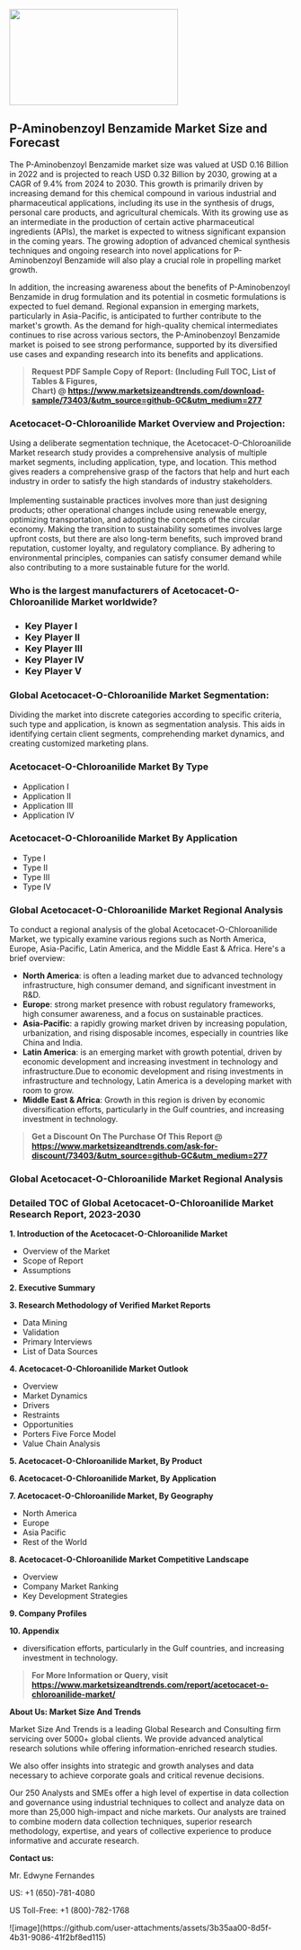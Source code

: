 <p><img class="alignnone size-medium wp-image-20088" src="https://ffe5etoiles.com/wp-content/uploads/2024/12/MST1-300x171.png" alt="" width="300" height="171" /></p><h2>P-Aminobenzoyl Benzamide Market Size and Forecast</h2><p>The P-Aminobenzoyl Benzamide market size was valued at USD 0.16 Billion in 2022 and is projected to reach USD 0.32 Billion by 2030, growing at a CAGR of 9.4% from 2024 to 2030. This growth is primarily driven by increasing demand for this chemical compound in various industrial and pharmaceutical applications, including its use in the synthesis of drugs, personal care products, and agricultural chemicals. With its growing use as an intermediate in the production of certain active pharmaceutical ingredients (APIs), the market is expected to witness significant expansion in the coming years. The growing adoption of advanced chemical synthesis techniques and ongoing research into novel applications for P-Aminobenzoyl Benzamide will also play a crucial role in propelling market growth.</p><p>In addition, the increasing awareness about the benefits of P-Aminobenzoyl Benzamide in drug formulation and its potential in cosmetic formulations is expected to fuel demand. Regional expansion in emerging markets, particularly in Asia-Pacific, is anticipated to further contribute to the market's growth. As the demand for high-quality chemical intermediates continues to rise across various sectors, the P-Aminobenzoyl Benzamide market is poised to see strong performance, supported by its diversified use cases and expanding research into its benefits and applications.</p></p><blockquote id="" class=""><strong>Request PDF Sample Copy of Report: (Including Full TOC, List of Tables &amp; Figures, Chart)&nbsp;@&nbsp;<strong><a href="https://www.marketsizeandtrends.com/download-sample/73403/&utm_source=github-GC&utm_medium=277" target="_blank">https://www.marketsizeandtrends.com/download-sample/73403/&utm_source=github-GC&utm_medium=277</a></strong></strong></blockquote><h3 id="" class="">Acetocacet-O-Chloroanilide Market&nbsp;Overview and Projection:</h3><p id="" class="">Using a deliberate segmentation technique, the Acetocacet-O-Chloroanilide Market research study provides a comprehensive analysis of multiple market segments, including application, type, and location. This method gives readers a comprehensive grasp of the factors that help and hurt each industry in order to satisfy the high standards of industry stakeholders. <br /> <br />Implementing sustainable practices involves more than just designing products; other operational changes include using renewable energy, optimizing transportation, and adopting the concepts of the circular economy. Making the transition to sustainability sometimes involves large upfront costs, but there are also long-term benefits, such improved brand reputation, customer loyalty, and regulatory compliance. By adhering to environmental principles, companies can satisfy consumer demand while also contributing to a more sustainable future for the world.</p><h3 id="" class="">Who is the largest manufacturers of&nbsp;Acetocacet-O-Chloroanilide Market worldwide?</h3><h3 class=""><p><ul><li>Key Player I </li><li> Key Player II </li><li> Key Player III </li><li> Key Player IV </li><li> Key Player V</li></ul></p></h3><h3 id="" class="">Global&nbsp;Acetocacet-O-Chloroanilide Market Segmentation:</h3><p id="" class="">Dividing the market into discrete categories according to specific criteria, such type and application, is known as segmentation analysis. This aids in identifying certain client segments, comprehending market dynamics, and creating customized marketing plans.</p><h3 id="" class="">Acetocacet-O-Chloroanilide Market&nbsp;By Type</h3><p><p><ul><li>Application I</li><li> Application II</li><li> Application III</li><li> Application IV</p></li></ul></p></p><h3 id="" class="">Acetocacet-O-Chloroanilide Market&nbsp;By Application</h3><p class=""><p><ul><li>Type I</li><li> Type II</li><li> Type III</li><li> Type IV</li></ul></p></p><h3 id="" class="">Global Acetocacet-O-Chloroanilide Market Regional Analysis</h3><p id="" class="">To conduct a regional analysis of the global Acetocacet-O-Chloroanilide Market, we typically examine various regions such as North America, Europe, Asia-Pacific, Latin America, and the Middle East &amp; Africa. Here's a brief overview:</p><ul><li><strong>North America</strong>: is often a leading market due to advanced technology infrastructure, high consumer demand, and significant investment in R&amp;D.</li><li><strong>Europe</strong>: strong market presence with robust regulatory frameworks, high consumer awareness, and a focus on sustainable practices.</li><li><strong>Asia-Pacific</strong>: a rapidly growing market driven by increasing population, urbanization, and rising disposable incomes, especially in countries like China and India.</li><li><strong>Latin America</strong>: is an emerging market with growth potential, driven by economic development and increasing investment in technology and infrastructure.Due to economic development and rising investments in infrastructure and technology, Latin America is a developing market with room to grow.</li><li><strong>Middle East &amp; Africa</strong>: Growth in this region is driven by economic diversification efforts, particularly in the Gulf countries, and increasing investment in technology.</li></ul><blockquote id="" class=""><strong>Get a Discount On The Purchase Of This Report @ <strong><a href="https://www.marketsizeandtrends.com/ask-for-discount/73403/&utm_source=github-GC&utm_medium=277" target="_blank">https://www.marketsizeandtrends.com/ask-for-discount/73403/&utm_source=github-GC&utm_medium=277</a></strong></strong></blockquote><h3 id="" class="">Global Acetocacet-O-Chloroanilide Market Regional Analysis</h3><h3 id="" class="">Detailed TOC of Global Acetocacet-O-Chloroanilide Market Research Report, 2023-2030</h3><p id="" class=""><strong>1. Introduction of the Acetocacet-O-Chloroanilide Market</strong></p><ul><li>Overview of the Market</li><li>Scope of Report</li><li>Assumptions</li></ul><p id="" class=""><strong>2. Executive Summary</strong></p><p id="" class=""><strong>3. Research Methodology of Verified Market Reports</strong></p><ul><li>Data Mining</li><li>Validation</li><li>Primary Interviews</li><li>List of Data Sources</li></ul><p id="" class=""><strong>4. Acetocacet-O-Chloroanilide Market Outlook</strong></p><ul><li>Overview</li><li>Market Dynamics</li><li>Drivers</li><li>Restraints</li><li>Opportunities</li><li>Porters Five Force Model</li><li>Value Chain Analysis</li></ul><p id="" class=""><strong>5. Acetocacet-O-Chloroanilide Market, By Product</strong></p><p id="" class=""><strong>6. Acetocacet-O-Chloroanilide Market, By Application</strong></p><p id="" class=""><strong>7. Acetocacet-O-Chloroanilide Market, By Geography</strong></p><ul><li>North America</li><li>Europe</li><li>Asia Pacific</li><li>Rest of the World</li></ul><p id="" class=""><strong>8. Acetocacet-O-Chloroanilide Market Competitive Landscape</strong></p><ul><li>Overview</li><li>Company Market Ranking</li><li>Key Development Strategies</li></ul><p id="" class=""><strong>9. Company Profiles</strong></p><p id="" class=""><strong>10. Appendix</strong></p><ul><li>diversification efforts, particularly in the Gulf countries, and increasing investment in technology.</li></ul><blockquote id="" class=""><strong>For More Information or Query, visit <strong><strong><a href="https://www.marketsizeandtrends.com/report/acetocacet-o-chloroanilide-market/" target="_blank">https://www.marketsizeandtrends.com/report/acetocacet-o-chloroanilide-market/</a></strong></strong></strong></blockquote><p id="" class=""><strong>About Us: Market Size And Trends</strong></p><p id="" class="">Market Size And Trends is a leading Global Research and Consulting firm servicing over 5000+ global clients. We provide advanced analytical research solutions while offering information-enriched research studies.</p><p id="" class="">We also offer insights into strategic and growth analyses and data necessary to achieve corporate goals and critical revenue decisions.</p><p id="" class="">Our 250 Analysts and SMEs offer a high level of expertise in data collection and governance using industrial techniques to collect and analyze data on more than 25,000 high-impact and niche markets. Our analysts are trained to combine modern data collection techniques, superior research methodology, expertise, and years of collective experience to produce informative and accurate research.</p><p id="" class=""><strong>Contact us:</strong></p><p id="" class="">Mr. Edwyne Fernandes</p><p id="" class="">US: +1 (650)-781-4080</p><p id="" class="">US Toll-Free: +1 (800)-782-1768</p>
![image](https://github.com/user-attachments/assets/3b35aa00-8d5f-4b31-9086-41f2bf8ed115)
